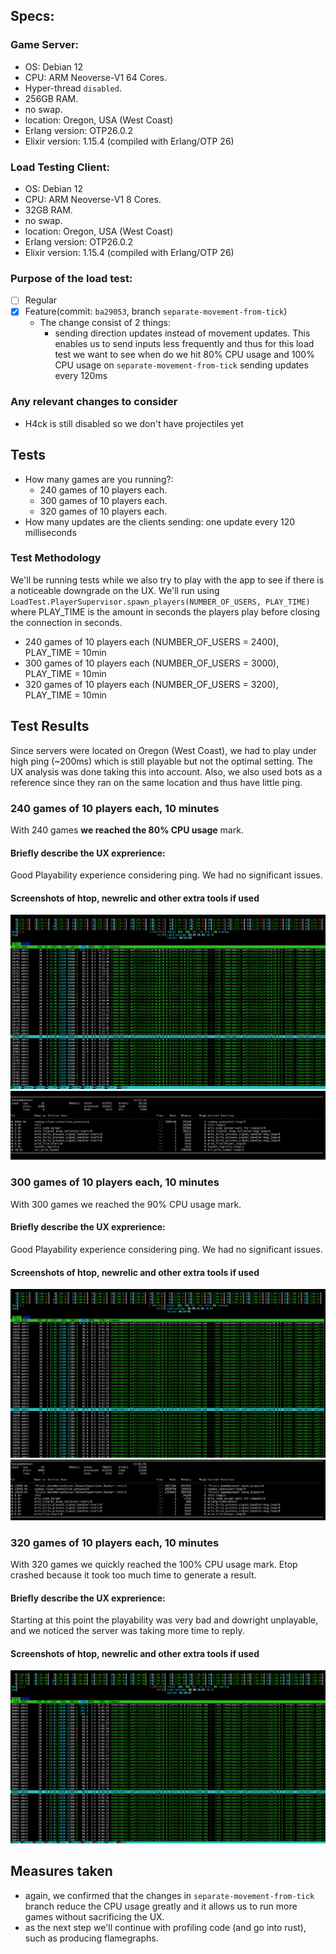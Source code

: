 ## Specs:
### Game Server:
- OS: Debian 12
- CPU: ARM Neoverse-V1 64 Cores.
- Hyper-thread `disabled`.
- 256GB RAM.
- no swap.
- location: Oregon, USA (West Coast)
- Erlang version: OTP26.0.2
- Elixir version: 1.15.4 (compiled with Erlang/OTP 26)

### Load Testing Client:
- OS: Debian 12
- CPU: ARM Neoverse-V1 8 Cores.
- 32GB RAM.
- no swap.
- location: Oregon, USA (West Coast)
- Erlang version: OTP26.0.2
- Elixir version: 1.15.4 (compiled with Erlang/OTP 26)

### Purpose of the load test:

- [ ] Regular
- [X] Feature(commit: `ba29053`, branch `separate-movement-from-tick`) 
    - The change consist of 2 things:
        - sending direction updates instead of movement updates. This
        enables us to send inputs less frequently and thus for this
        load test we want to see when do we hit 80% CPU usage and 100% CPU usage on `separate-movement-from-tick` sending updates every 120ms 

### Any relevant changes to consider

- H4ck is still disabled so we don't have projectiles yet

## Tests

- How many games are you running?: 
    - 240 games of 10 players each.
    - 300 games of 10 players each.
    - 320 games of 10 players each.
- How many updates are the clients sending: one update every 120 milliseconds

### Test Methodology

We'll be running tests while we also try to play with the app to see if there
is a noticeable downgrade on the UX. We'll run using
`LoadTest.PlayerSupervisor.spawn_players(NUMBER_OF_USERS, PLAY_TIME)` where
PLAY_TIME is the amount in seconds the players play before closing the
connection in seconds.

- 240 games of 10 players each (NUMBER_OF_USERS = 2400), PLAY_TIME = 10min
- 300 games of 10 players each (NUMBER_OF_USERS = 3000), PLAY_TIME = 10min
- 320 games of 10 players each (NUMBER_OF_USERS = 3200), PLAY_TIME = 10min

## Test Results

Since servers were located on Oregon (West Coast), we had to play under high
ping (~200ms) which is still playable but not the optimal setting. The UX
analysis was done taking this into account. Also, we also used bots as a
reference since they ran on the same location and thus have little ping.

### 240 games of 10 players each, 10 minutes

With 240 games **we reached the 80% CPU usage** mark.

#### Briefly describe the UX exprerience:
Good Playability experience considering ping. We had no significant issues.

#### Screenshots of htop, newrelic and other extra tools if used
![htop](./images/240_games_10_players_htop_arm.png)
![etop](./images/240_games_10_players_etop_arm.png)

### 300 games of 10 players each, 10 minutes

With 300 games we reached the 90% CPU usage mark.

#### Briefly describe the UX exprerience:
Good Playability experience considering ping. We had no significant issues.

#### Screenshots of htop, newrelic and other extra tools if used
![htop](./images/300_games_10_players_htop_arm.png)
![etop](./images/300_games_10_players_etop_arm.png)


### 320 games of 10 players each, 10 minutes
With 320 games we quickly reached the 100% CPU usage mark. Etop crashed because
it took too much time to generate a result.

#### Briefly describe the UX exprerience:
Starting at this point the playability was very bad and dowright unplayable,
and we noticed the server was taking more time to reply.

#### Screenshots of htop, newrelic and other extra tools if used
![htop](./images/320_games_10_players_htop_arm.png)

## Measures taken

- again, we confirmed that the changes in `separate-movement-from-tick` branch
reduce the CPU usage greatly and it allows us to run more games without
sacrificing the UX.
- as the next step we'll continue with profiling code (and go into rust), such
as producing flamegraphs.
